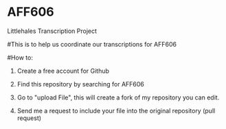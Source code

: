 # AFF606
Littlehales Transcription Project

#This is to help us coordinate our transcriptions for AFF606

#How to:

1. Create a free account for Github

2. Find this repository by searching for AFF606

3. Go to "upload File", this will create a fork of my repository you can edit.

4. Send me a request to include your file into the original repository (pull request)
